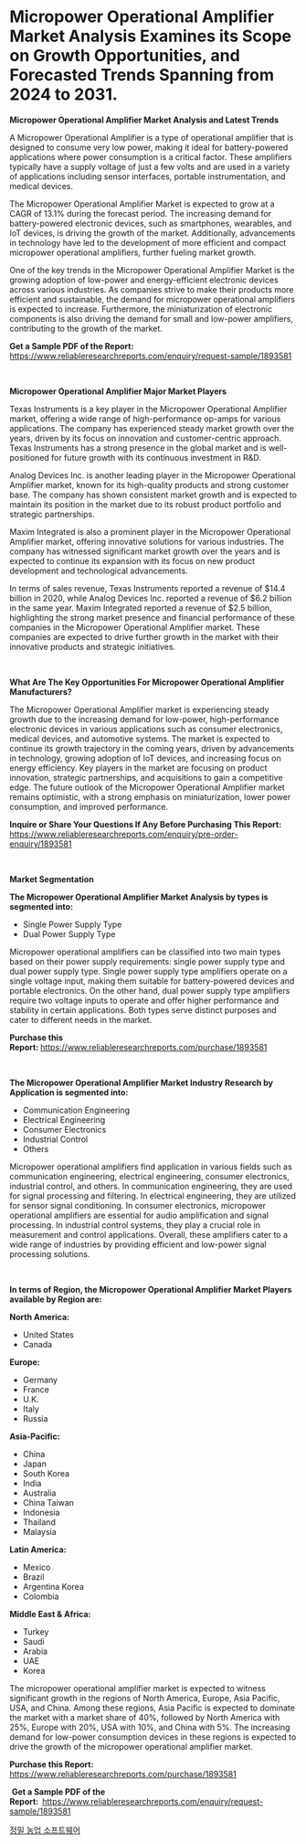 <p><h1>Micropower Operational Amplifier Market Analysis Examines its Scope on Growth Opportunities, and Forecasted Trends Spanning from 2024 to 2031.</h1></p><p><strong>Micropower Operational Amplifier Market Analysis and Latest Trends</strong></p>
<p><p>A Micropower Operational Amplifier is a type of operational amplifier that is designed to consume very low power, making it ideal for battery-powered applications where power consumption is a critical factor. These amplifiers typically have a supply voltage of just a few volts and are used in a variety of applications including sensor interfaces, portable instrumentation, and medical devices.</p><p>The Micropower Operational Amplifier Market is expected to grow at a CAGR of 13.1% during the forecast period. The increasing demand for battery-powered electronic devices, such as smartphones, wearables, and IoT devices, is driving the growth of the market. Additionally, advancements in technology have led to the development of more efficient and compact micropower operational amplifiers, further fueling market growth.</p><p>One of the key trends in the Micropower Operational Amplifier Market is the growing adoption of low-power and energy-efficient electronic devices across various industries. As companies strive to make their products more efficient and sustainable, the demand for micropower operational amplifiers is expected to increase. Furthermore, the miniaturization of electronic components is also driving the demand for small and low-power amplifiers, contributing to the growth of the market.</p></p>
<p><strong>Get a Sample PDF of the Report:&nbsp;</strong> <a href="https://www.reliableresearchreports.com/enquiry/request-sample/1893581">https://www.reliableresearchreports.com/enquiry/request-sample/1893581</a></p>
<p>&nbsp;</p>
<p><strong>Micropower Operational Amplifier Major Market Players</strong></p>
<p><p>Texas Instruments is a key player in the Micropower Operational Amplifier market, offering a wide range of high-performance op-amps for various applications. The company has experienced steady market growth over the years, driven by its focus on innovation and customer-centric approach. Texas Instruments has a strong presence in the global market and is well-positioned for future growth with its continuous investment in R&D.</p><p>Analog Devices Inc. is another leading player in the Micropower Operational Amplifier market, known for its high-quality products and strong customer base. The company has shown consistent market growth and is expected to maintain its position in the market due to its robust product portfolio and strategic partnerships.</p><p>Maxim Integrated is also a prominent player in the Micropower Operational Amplifier market, offering innovative solutions for various industries. The company has witnessed significant market growth over the years and is expected to continue its expansion with its focus on new product development and technological advancements.</p><p>In terms of sales revenue, Texas Instruments reported a revenue of $14.4 billion in 2020, while Analog Devices Inc. reported a revenue of $6.2 billion in the same year. Maxim Integrated reported a revenue of $2.5 billion, highlighting the strong market presence and financial performance of these companies in the Micropower Operational Amplifier market. These companies are expected to drive further growth in the market with their innovative products and strategic initiatives.</p></p>
<p>&nbsp;</p>
<p><strong>What Are The Key Opportunities For Micropower Operational Amplifier Manufacturers?</strong></p>
<p><p>The Micropower Operational Amplifier market is experiencing steady growth due to the increasing demand for low-power, high-performance electronic devices in various applications such as consumer electronics, medical devices, and automotive systems. The market is expected to continue its growth trajectory in the coming years, driven by advancements in technology, growing adoption of IoT devices, and increasing focus on energy efficiency. Key players in the market are focusing on product innovation, strategic partnerships, and acquisitions to gain a competitive edge. The future outlook of the Micropower Operational Amplifier market remains optimistic, with a strong emphasis on miniaturization, lower power consumption, and improved performance.</p></p>
<p><strong>Inquire or Share Your Questions If Any Before Purchasing This Report:</strong> <a href="https://www.reliableresearchreports.com/enquiry/pre-order-enquiry/1893581">https://www.reliableresearchreports.com/enquiry/pre-order-enquiry/1893581</a></p>
<p>&nbsp;</p>
<p><strong>Market Segmentation</strong></p>
<p><strong>The Micropower Operational Amplifier Market Analysis by types is segmented into:</strong></p>
<p><ul><li>Single Power Supply Type</li><li>Dual Power Supply Type</li></ul></p>
<p><p>Micropower operational amplifiers can be classified into two main types based on their power supply requirements: single power supply type and dual power supply type. Single power supply type amplifiers operate on a single voltage input, making them suitable for battery-powered devices and portable electronics. On the other hand, dual power supply type amplifiers require two voltage inputs to operate and offer higher performance and stability in certain applications. Both types serve distinct purposes and cater to different needs in the market.</p></p>
<p><strong>Purchase this Report:&nbsp;</strong><a href="https://www.reliableresearchreports.com/purchase/1893581">https://www.reliableresearchreports.com/purchase/1893581</a></p>
<p>&nbsp;</p>
<p><strong>The Micropower Operational Amplifier Market Industry Research by Application is segmented into:</strong></p>
<p><ul><li>Communication Engineering</li><li>Electrical Engineering</li><li>Consumer Electronics</li><li>Industrial Control</li><li>Others</li></ul></p>
<p><p>Micropower operational amplifiers find application in various fields such as communication engineering, electrical engineering, consumer electronics, industrial control, and others. In communication engineering, they are used for signal processing and filtering. In electrical engineering, they are utilized for sensor signal conditioning. In consumer electronics, micropower operational amplifiers are essential for audio amplification and signal processing. In industrial control systems, they play a crucial role in measurement and control applications. Overall, these amplifiers cater to a wide range of industries by providing efficient and low-power signal processing solutions.</p></p>
<p>&nbsp;</p>
<p><strong>In terms of Region, the Micropower Operational Amplifier Market Players available by Region are:</strong></p>
<p>
    <p> <strong> North America: </strong>
        <ul>
            <li>United States</li>
            <li>Canada</li>
        </ul>
        </p> 
    <p> <strong> Europe: </strong>
        <ul>
            <li>Germany</li>
            <li>France</li>
            <li>U.K.</li>
            <li>Italy</li>
            <li>Russia</li>
        </ul>
        </p> 
    <p> <strong> Asia-Pacific: </strong>
        <ul>
            <li>China</li>
            <li>Japan</li>
            <li>South Korea</li>
            <li>India</li>
            <li>Australia</li>
            <li>China Taiwan</li>
            <li>Indonesia</li>
            <li>Thailand</li>
            <li>Malaysia</li>
        </ul>
        </p> 
    <p> <strong> Latin America: </strong>
        <ul>
            <li>Mexico</li>
            <li>Brazil</li>
            <li>Argentina Korea</li>
            <li>Colombia</li>
        </ul>
        </p> 
    <p> <strong> Middle East & Africa: </strong>
        <ul>
            <li>Turkey</li>
            <li>Saudi</li>
            <li>Arabia</li>
            <li>UAE</li>
            <li>Korea</li>
        </ul>
    </p>
    </p>
<p><p>The micropower operational amplifier market is expected to witness significant growth in the regions of North America, Europe, Asia Pacific, USA, and China. Among these regions, Asia Pacific is expected to dominate the market with a market share of 40%, followed by North America with 25%, Europe with 20%, USA with 10%, and China with 5%. The increasing demand for low-power consumption devices in these regions is expected to drive the growth of the micropower operational amplifier market.</p></p>
<p><strong>Purchase this Report: </strong><a href="https://www.reliableresearchreports.com/purchase/1893581">https://www.reliableresearchreports.com/purchase/1893581</a></p>
<p>&nbsp;<strong>Get a Sample PDF of the Report:&nbsp;&nbsp;</strong><a href="https://www.reliableresearchreports.com/enquiry/request-sample/1893581">https://www.reliableresearchreports.com/enquiry/request-sample/1893581</a></p>
<p><strong></strong></p>
<p><p><a href="https://github.com/plelbej847484502/Market-Research-Report-List-1/blob/main/983865211139.md">정밀 농업 소프트웨어</a></p></p>
